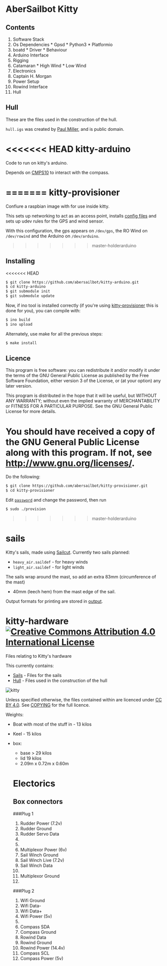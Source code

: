 AberSailbot Kitty
=================

Contents
--------
1. Software Stack
  1. Os Dependencies
    * Gpsd
    * Python3
    * Platformio
  2. boatd
    * Driver
    * Behaviour
  3. Arduino Interface
2. Rigging
  1. Catamaran
    * High Wind
    * Low Wind
3. Electronics
  1. Captain H. Morgan
  2. Power Setup
  3. Rowind Interface
4. Hull




Hull
----

These are the files used in the construction of the hull.

`hull.igs` was created by [Paul
Miller](http://www.usna.edu/Users/naome/phmiller/), and is public domain.

<<<<<<< HEAD
kitty-arduino
=============

Code to run on kitty's arduino.

Depends on [CMPS10](https://github.com/kragniz/CMPS10) to interact with the
compass.

=======
kitty-provisioner
=================

Confiure a raspbian image with for use inside kitty.

This sets up networking to act as an access point, installs [config
files](https://github.com/kragniz/dot-files) and sets up udev rules for the GPS
and wind sensor.

With this configuration, the gps appears on `/dev/gps`, the RO Wind on
`/dev/rowind` and the Arduino on `/dev/arduino`.
>>>>>>> master-holderarduino

Installing
----------

<<<<<<< HEAD
```bash
$ git clone https://github.com/abersailbot/kitty-arduino.git
$ cd kitty-arduino
$ git submodule init
$ git submodule update
```

Now, if ino tool is installed correctly (if you're using
[kitty-provisioner](https://github.com/abersailbot/kitty-provisioner) this is
done for you), you can compile with:

```bash
$ ino build
$ ino upload
```

Alternately, use make for all the previous steps:

```bash
$ make install
```

Licence
-------

This program is free software: you can redistribute it and/or modify it under
the terms of the GNU General Public License as published by the Free Software
Foundation, either version 3 of the License, or (at your option) any later
version.

This program is distributed in the hope that it will be useful, but WITHOUT ANY
WARRANTY; without even the implied warranty of MERCHANTABILITY or FITNESS FOR A
PARTICULAR PURPOSE.  See the GNU General Public License for more details.

You should have received a copy of the GNU General Public License along with
this program.  If not, see <http://www.gnu.org/licenses/>.
=======
Do the following:

```bash
$ git clone https://github.com/abersailbot/kitty-provisioner.git
$ cd kitty-provisioner
```

Edit [`password`](password) and change the password, then run

```bash
$ sudo ./provision
```
>>>>>>> master-holderarduino

sails
=====

Kitty's sails, made using [Sailcut](http://www.sailcut.com/). Currently two sails planned:

  * `heavy_air.saildef` - for heavy winds
  * `light_air.saildef` - for light winds

The sails wrap around the mast, so add an extra 83mm (circumference of the mast)
+ 40mm (leech hem) from the mast edge of the sail.

Output formats for printing are stored in [output](output).

kitty-hardware [![Creative Commons Attribution 4.0 International License](http://i.creativecommons.org/l/by/4.0/88x31.png)](http://creativecommons.org/licenses/by/4.0/)
===================================================================================================================================================================

Files relating to Kitty's hardware

This currently contains:

  * [Sails](sails) - Files for the sails
  * [Hull](hull) - Files used in the construction of the hull

![kitty](https://raw.githubusercontent.com/abersailbot/kitty-cad/master/kitty.png)

Unless specified otherwise, the files contained within are licenced under [CC BY
4.0](http://creativecommons.org/licenses/by/4.0/). See [COPYING](COPYING) for
the full licence.

Weights:
  * Boat with most of the stuff in - 13 kilos
  * Keel - 15 kilos

  * box:
    * base > 29 kilos
    * lid 19 kilos
    * 2.09m x 0.72m x 0.60m

    Electorics
    ==========


    Box connectors
    --------------

    ###Plug 1
      1. Rudder Power (7.2v)
      2. Rudder Ground
      3. Rudder Servo Data
      4.
      5.
      6. Multiplexor Power (6v)
      7. Sail Winch Ground
      8. Sail Winch Live (7.2v)
      9. Sail Winch Data
      10.
      11. Multiplexor Ground
      12.

    ###Plug 2
      1. Wifi Ground
      2. Wifi Data-
      3. Wifi Data+
      4. Wifi Power (5v)
      5.
      6. Compass SDA
      7. Compass Ground
      8. Rowind Data
      9. Rowind Ground
      10. Rowind Power (14.4v)
      11. Compass SCL
      12. Compass Power (5v)
